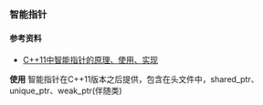 ### 智能指针
#### 参考资料
* [C++11中智能指针的原理、使用、实现](https://www.cnblogs.com/wxquare/p/4759020.html)

**使用**
智能指针在C++11版本之后提供，包含在头文件<memory>中，shared_ptr、unique_ptr、weak_ptr(伴随类)